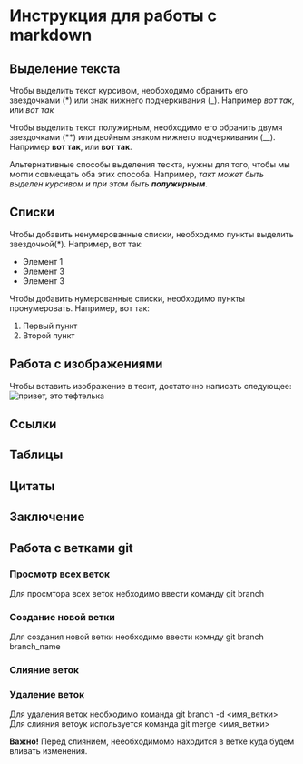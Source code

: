 # Инструкция для работы с markdown

## Выделение текста

Чтобы выделить текст курсивом, необоходимо обранить его звездочками (*) или знак нижнего подчеркивания (_). Например *вот так*, или _вот так_

Чтобы выделить текст полужирным, необходимо его обранить двумя звездочками (**) или двойным знаком нижнего подчеркивания (__). Например **вот так**, или __вот так__.

Альтернативные способы выделения тескта, нужны для того, чтобы мы могли совмещать оба этих способа. Например, _такт может быть выделен курсивом и при этом быть **полужирным**_.

## Списки

Чтобы добавить ненумерованные списки, необходимо пункты выделить звездочкой(*). Например, вот так:
* Элемент 1
* Элемент 3
* Элемент 3

Чтобы добавить нумерованные списки, необходимо пункты пронумеровать. Например, вот так:
1. Первый пункт
2. Второй пункт

## Работа с изображениями

Чтобы вставить изображение в тескт, достаточно написать следующее:
![привет, это тефтелька](-кот-2-e1541545969440.jpg)

## Ссылки


## Таблицы

## Цитаты

## Заключение

## Работа с ветками git

### Просмотр всех веток

Для просмтора всех веток небходимо ввести команду git branch

### Создание новой ветки

Для создания новой ветки необходимо ввести комнду git branch branch_name

### Слияние веток

### Удаление веток

Для удаления веток необходимо команда git branch -d <имя_ветки>
Для слияния ветоук используется команда git merge <имя_ветки>

**Важно!**
Перед слиянием, нееобходимомо находится в ветке куда будем вливать изменения.
